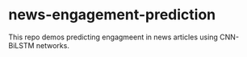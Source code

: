 # news-engagement-prediction
 This repo demos predicting engagmeent in news articles using CNN-BiLSTM networks.
